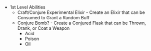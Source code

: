 - 1st Level Abilities
	- Craft/Conjure Experimental Elixir - Create an Elixir that can be Consumed to Grant a Random Buff
	- Conjure Bomb? - Create a Conjured Flask that can be Thrown, Drank, or Coat a Weapon
		- Acid
		- Poison
		- Oil